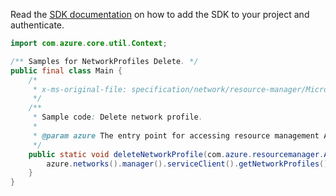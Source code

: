 Read the [SDK documentation](https://github.com/Azure/azure-sdk-for-java/blob/azure-resourcemanager_2.10.0/sdk/resourcemanager/azure-resourcemanager/README.md) on how to add the SDK to your project and authenticate.

```java
import com.azure.core.util.Context;

/** Samples for NetworkProfiles Delete. */
public final class Main {
    /*
     * x-ms-original-file: specification/network/resource-manager/Microsoft.Network/stable/2021-05-01/examples/NetworkProfileDelete.json
     */
    /**
     * Sample code: Delete network profile.
     *
     * @param azure The entry point for accessing resource management APIs in Azure.
     */
    public static void deleteNetworkProfile(com.azure.resourcemanager.AzureResourceManager azure) {
        azure.networks().manager().serviceClient().getNetworkProfiles().delete("rg1", "networkProfile1", Context.NONE);
    }
}
```
